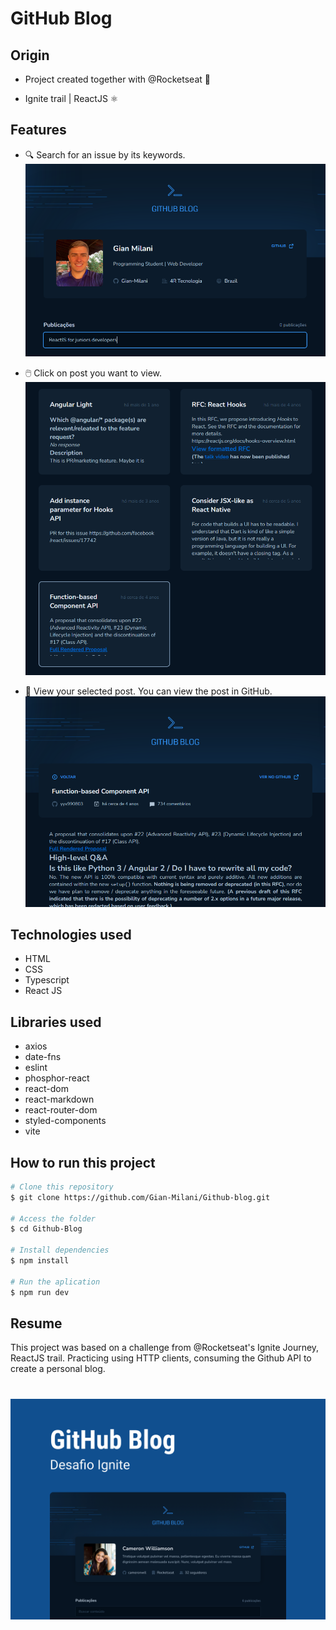 # GitHub Blog

## Origin

- Project created together with @Rocketseat 🚀

- Ignite trail | ReactJS ⚛️

## Features
- 🔍 Search for an issue by its keywords.
![Page blog](./src/assets/search-issue.png)

- 🖱️ Click on post you want to view.
![Select post](./src/assets/select-post.png)

- 👀 View your selected post. You can view the post in GitHub.
![Post selected](./src/assets/selected-post.png)

## Technologies used
 - HTML
 - CSS
 - Typescript
 - React JS

## Libraries used
 - axios
 - date-fns
 - eslint
 - phosphor-react
 - react-dom
 - react-markdown
 - react-router-dom
 - styled-components
 - vite

## How to run this project
```bash
# Clone this repository
$ git clone https://github.com/Gian-Milani/Github-blog.git

# Access the folder
$ cd Github-Blog

# Install dependencies
$ npm install 

# Run the aplication
$ npm run dev
```

## Resume
This project was based on a challenge from @Rocketseat's Ignite Journey, ReactJS trail. Practicing using HTTP clients, consuming the Github API to create a personal blog.

#
![Project cover](./src/assets/cover.png)
